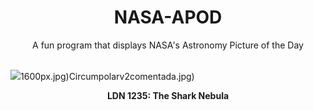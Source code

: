 <div align="center">
  <h1>
    NASA-APOD
  </h1>
</div>
  
<div align="center">
  A fun program that displays NASA's Astronomy Picture of the Day
</div>

<br>

![](https://apod.nasa.gov/apod/image/2503/Shark_Martin_5441.jpg)1600px.jpg)Circumpolarv2comentada.jpg)

<p align = "center">
  <b>LDN 1235: The Shark Nebula</b>
</p>
